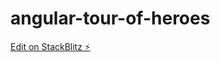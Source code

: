 # angular-tour-of-heroes

[Edit on StackBlitz ⚡️](https://stackblitz.com/edit/angular-uziw6n-hq5763)
